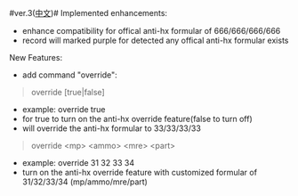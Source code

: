 #ver.3([中文](/CHANGELOG_ZHCN.md))#
Implemented enhancements:
*	enhance compatibility for offical anti-hx formular of 666/666/666/666
*	record will marked purple for detected any offical anti-hx formular exists

New Features:
*	add command "override":

> override [true|false]	
* example: override true			
* for true to turn on the anti-hx override feature(false to turn off)
* will override the anti-hx formular to 33/33/33/33

> override \<mp\> \<ammo\> \<mre\> \<part\>
* example: override 31 32 33 34
* turn on the anti-hx override feature with customized formular of 31/32/33/34 (mp/ammo/mre/part)
